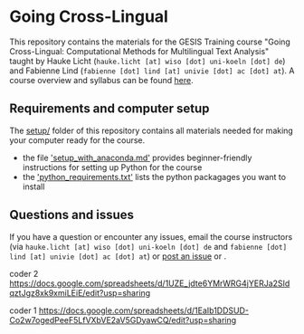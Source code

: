 # Going Cross-Lingual

This repository contains the materials for the GESIS Training course "Going Cross-Lingual: Computational Methods for Multilingual Text Analysis" taught by 
Hauke Licht (`hauke.licht [at] wiso [dot] uni-koeln [dot] de`)
and
Fabienne Lind (`fabienne [dot] lind [at] univie [dot] ac [dot] at`).
A course overview and syllabus can be found [here](https://training.gesis.org/?site=pDetails&child=full&pID=0x8FE60480AF96470F80B57A32C85A6A91&lang=de_DE).

## Requirements and computer setup

The [setup/](./setup) folder of this repository contains all materials needed for making your computer ready for the course.

- the file ['setup_with_anaconda.md'](./setup/setup_with_anaconda.md) provides beginner-friendly instructions for setting up Python for the course
- the ['python_requirements.txt'](./setup/python_requirements.txt) lists the python packagages you want to install

## Questions and issues

If you have a question or encounter any issues, email the course instructors (via `hauke.licht [at] wiso [dot] uni-koeln [dot] de` and `fabienne [dot] lind [at] univie [dot] ac [dot] at`) or [post an issue](https://github.com/fabiennelind/Going-Cross-Lingual_Course/issues) or .

coder 2 https://docs.google.com/spreadsheets/d/1UZE_jdte6YMrWRG4jYERJa2SIdqztJgz8xk9xmiLEiE/edit?usp=sharing

coder 1 https://docs.google.com/spreadsheets/d/1EaIb1DDSUD-Co2w7ogedPeeF5LfVXbVE2aV5GDyawCQ/edit?usp=sharing
